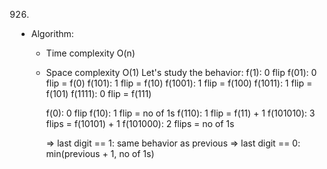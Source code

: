 926.

- Algorithm:

  - Time complexity O(n)
  - Space complexity O(1)
    Let's study the behavior:
    f(1): 0 flip
    f(01): 0 flip = f(0)
    f(101): 1 flip = f(10)
    f(1001): 1 flip = f(100)
    f(1011): 1 flip = f(101)
    f(1111): 0 flip = f(111)

    f(0): 0 flip
    f(10): 1 flip = no of 1s
    f(110): 1 flip = f(11) + 1
    f(101010): 3 flips = f(10101) + 1
    f(101000): 2 flips = no of 1s

    => last digit == 1: same behavior as previous
    => last digit == 0: min(previous + 1, no of 1s)
